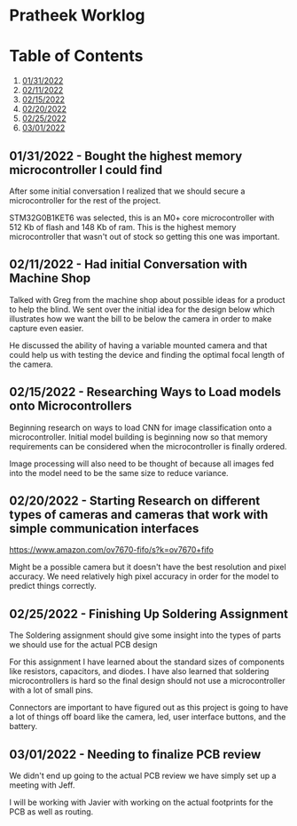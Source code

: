 # Pratheek Worklog

# Table of Contents
1. [01/31/2022](#initial)
2. [02/11/2022](#machine)
3. [02/15/2022](#begin)
4. [02/20/2022](#camera)
5. [02/25/2022](#soldering)
6. [03/01/2022](#PCB_review)


## 01/31/2022 - Bought the highest memory microcontroller I could find

After some initial conversation I realized that we should secure a microcontroller for the rest of the project.

STM32G0B1KET6 was selected, this is an M0+ core microcontroller with 512 Kb of flash and
148 Kb of ram. This is the highest memory microcontroller that wasn't out of stock so getting this one was important.


## 02/11/2022 - Had initial Conversation with Machine Shop <a name = "machine"></a>

Talked with Greg from the machine shop about possible ideas for a product to help the blind.
We sent over the initial idea for the design below which illustrates how we want the bill
to be below the camera in order to make capture even easier.

He discussed the ability of having a variable mounted camera and that could help us with testing the device
and finding the optimal focal length of the camera.



## 02/15/2022 - Researching Ways to Load models onto Microcontrollers <a name = "begin"></a>

Beginning research on ways to load CNN for image classification onto a microcontroller. Initial model building is beginning now so that memory requirements can be considered when the microcontroller is finally ordered.

Image processing will also need to be thought of because all images fed into the model need to be the same size to reduce variance.

## 02/20/2022 - Starting Research on different types of cameras and cameras that work with simple communication interfaces <a name = "camera"></a>

https://www.amazon.com/ov7670-fifo/s?k=ov7670+fifo

Might be a possible camera but it doesn't have the best resolution and pixel accuracy. We need relatively high pixel accuracy in order for the model to predict things correctly.


## 02/25/2022 - Finishing Up Soldering Assignment <a name = "soldering"></a>

The Soldering assignment should give some insight into the types of parts we should use for the actual PCB design

For this assignment I have learned about the standard sizes of components like resistors, capacitors, and diodes.
I have also learned that soldering microcontrollers is hard so the final design should not use a microcontroller with a lot of small pins.

Connectors are important to have figured out as this project is going to have a lot of things off board like the camera, led, user interface buttons, and the battery.


## 03/01/2022 - Needing to finalize PCB review <a name = "PCB_review"></a>

We didn't end up going to the actual PCB review we have simply set up a meeting with Jeff.

I will be working with Javier with working on the actual footprints for the PCB as well as routing.
